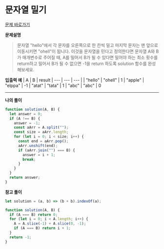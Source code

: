 # 문자열 밀기

[문제 바로가기](https://school.programmers.co.kr/learn/courses/30/lessons/120921)

**문제설명**

> 문자열 "hello"에서 각 문자를 오른쪽으로 한 칸씩 밀고 마지막 문자는 맨 앞으로 이동시키면 "ohell"이 됩니다. 이것을 문자열을 민다고 정의한다면 문자열 A와 B가 매개변수로 주어질 때, A를 밀어서 B가 될 수 있다면 밀어야 하는 최소 횟수를 return하고 밀어서 B가 될 수 없으면 -1을 return 하도록 solution 함수를 완성해보세요.

**입출력 예**
| A | B | result
| --- | --- | --- |
| "hello" | "ohell" | 1
| "apple" | "elppa" | -1
| "atat" | "tata" | 1
| "abc" | "abc" | 0

---

**나의 풀이**

```javascript
function solution(A, B) {
  let answer = 0;
  if (A !== B) {
    answer = -1;
    const aArr = A.split("");
    const size = aArr.length;
    for (let i = 0; i < size; i++) {
      const end = aArr.pop();
      aArr.unshift(end);
      if (aArr.join("") === B) {
        answer = i + 1;
        break;
      }
    }
  }
  return answer;
}
```

**참고 풀이**

```javascript
let solution = (a, b) => (b + b).indexOf(a);
```

```javascript
function solution(A, B) {
  if (A === B) return 0;
  for (let i = 0; i < A.length; i++) {
    A = A.slice(-1) + A.slice(0, -1);
    if (A === B) return i + 1;
  }
  return -1;
}
```
